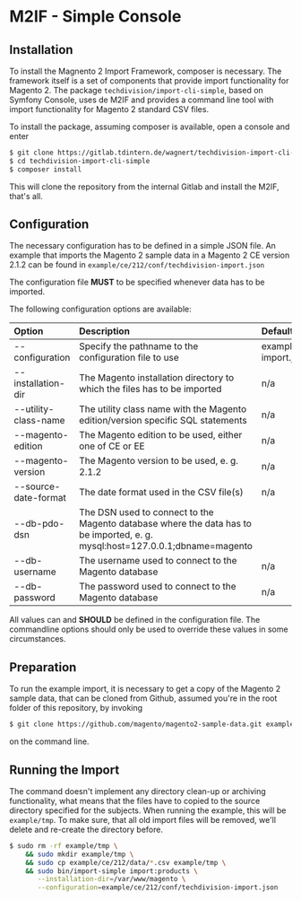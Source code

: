 # M2IF - Simple Console

## Installation

To install the Magnento 2 Import Framework, composer is necessary. The framework itself is a set of components
that provide import functionality for Magento 2. The package `techdivision/import-cli-simple`, based on Symfony 
Console, uses de M2IF and provides a command line tool with import functionality for Magento 2 standard CSV 
files.

To install the package, assuming composer is available, open a console and enter

```sh
$ git clone https://gitlab.tdintern.de/wagnert/techdivision-import-cli-simple.git
$ cd techdivision-import-cli-simple
$ composer install
```

This will clone the repository from the internal Gitlab and install the M2IF, that's all.

## Configuration

The necessary configuration has to be defined in a simple JSON file. An example that imports the Magento 2 
sample data in a Magento 2 CE version 2.1.2 can be found in `example/ce/212/conf/techdivision-import.json`

The configuration file **MUST** to be specified whenever data has to be imported.

The following configuration options are available:

| Option               | Description                                                     | Default value |
|:---------------------|:----------------------------------------------------------------|:--------------|
| --configuration      | Specify the pathname to the configuration file to use | example/ce/212/conf/techdivision-import.json |
| --installation-dir   | The Magento installation directory to which the files has to be imported | n/a |
| --utility-class-name | The utility class name with the Magento edition/version specific SQL statements | n/a |
| --magento-edition    | The Magento edition to be used, either one of CE or EE | n/a |
| --magento-version    | The Magento version to be used, e. g. 2.1.2 | n/a |
| --source-date-format | The date format used in the CSV file(s) | n/a |
| --db-pdo-dsn         | The DSN used to connect to the Magento database where the data has to be imported, e. g. mysql:host=127.0.0.1;dbname=magento |
| --db-username        | The username used to connect to the Magento database | n/a |
| --db-password        | The password used to connect to the Magento database | n/a |

All values can and **SHOULD** be defined in the configuration file. The commandline options should only be 
used to override these values in some circumstances.

## Preparation

To run the example import, it is necessary to get a copy of the Magento 2 sample data, that can be cloned 
from Github, assumed you're in the root folder of this repository, by invoking

```sh
$ git clone https://github.com/magento/magento2-sample-data.git example/magento2-sample-data
```

on the command line.

## Running the Import

The command doesn't implement any directory clean-up or archiving functionality, what means that the files
have to copied to the source directory specified for the subjects. When running the example, this will be
`example/tmp`. To make sure, that all old import files will be removed, we'll delete and re-create the 
directory before.

```sh
$ sudo rm -rf example/tmp \ 
    && sudo mkdir example/tmp \
    && sudo cp example/ce/212/data/*.csv example/tmp \
    && sudo bin/import-simple import:products \
       --installation-dir=/var/www/magento \
       --configuration=example/ce/212/conf/techdivision-import.json
```